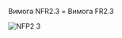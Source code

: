Вимога NFR2.3 = Вимога FR2.3

![NFP2 3](https://user-images.githubusercontent.com/79446249/191824010-6dad1ca3-e9b1-4a4d-850e-6ab60492a804.jpg)
